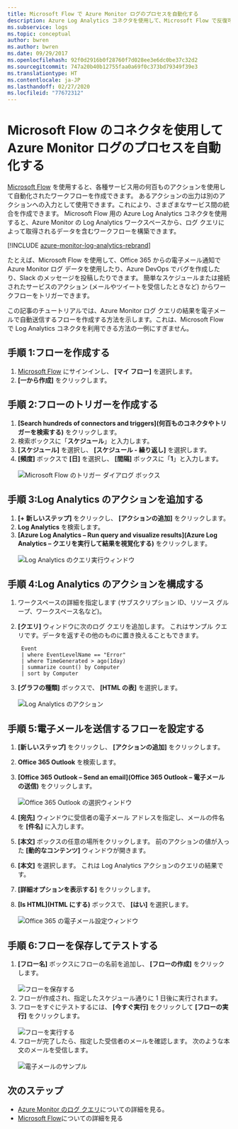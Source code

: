 ```yaml
---
title: Microsoft Flow で Azure Monitor ログのプロセスを自動化する
description: Azure Log Analytics コネクタを使用して、Microsoft Flow で反復可能なプロセスを迅速に自動化する方法について説明します。
ms.subservice: logs
ms.topic: conceptual
author: bwren
ms.author: bwren
ms.date: 09/29/2017
ms.openlocfilehash: 92f0d2916b0f28760f7d028ee3e6dc0be37c32d2
ms.sourcegitcommit: 747a20b40b12755faa0a69f0c373bd79349f39e3
ms.translationtype: HT
ms.contentlocale: ja-JP
ms.lasthandoff: 02/27/2020
ms.locfileid: "77672312"
---
```

# <a name="automate-azure-monitor-log-processes-with-the-connector-for-microsoft-flow"></a>Microsoft Flow のコネクタを使用して Azure Monitor ログのプロセスを自動化する
[Microsoft Flow](https://ms.flow.microsoft.com) を使用すると、各種サービス用の何百ものアクションを使用して自動化されたワークフローを作成できます。 あるアクションの出力は別のアクションへの入力として使用できます。これにより、さまざまなサービス間の統合を作成できます。  Microsoft Flow 用の Azure Log Analytics コネクタを使用すると、Azure Monitor の Log Analytics ワークスペースから、ログ クエリによって取得されるデータを含むワークフローを構築できます。

[!INCLUDE [azure-monitor-log-analytics-rebrand](../../../includes/azure-monitor-log-analytics-rebrand.md)]

たとえば、Microsoft Flow を使用して、Office 365 からの電子メール通知で Azure Monitor ログ データを使用したり、Azure DevOps でバグを作成したり、Slack のメッセージを投稿したりできます。  簡単なスケジュールまたは接続されたサービスのアクション (メールやツイートを受信したときなど) からワークフローをトリガーできます。  

この記事のチュートリアルでは、Azure Monitor ログ クエリの結果を電子メールで自動送信するフローを作成する方法を示します。これは、Microsoft Flow で Log Analytics コネクタを利用できる方法の一例にすぎません。 


## <a name="step-1-create-a-flow"></a>手順 1:フローを作成する
1. [Microsoft Flow](https://flow.microsoft.com) にサインインし、 **[マイ フロー]** を選択します。
2. **[一から作成]** をクリックします。

## <a name="step-2-create-a-trigger-for-your-flow"></a>手順 2:フローのトリガーを作成する
1. **[Search hundreds of connectors and triggers]\(何百ものコネクタやトリガーを検索する\)** をクリックします。
2. 検索ボックスに「**スケジュール**」と入力します。
3. **[スケジュール]** を選択し、 **[スケジュール - 繰り返し]** を選択します。
4. **[頻度]** ボックスで **[日]** を選択し、 **[間隔]** ボックスに「**1**」と入力します。<br><br>![Microsoft Flow のトリガー ダイアログ ボックス](media/flow-tutorial/flow01.png)


## <a name="step-3-add-a-log-analytics-action"></a>手順 3:Log Analytics のアクションを追加する
1. **[+ 新しいステップ]** をクリックし、 **[アクションの追加]** をクリックします。
2. **Log Analytics** を検索します。
3. **[Azure Log Analytics – Run query and visualize results]\(Azure Log Analytics – クエリを実行して結果を視覚化する\)** をクリックします。<br><br>![Log Analytics のクエリ実行ウィンドウ](media/flow-tutorial/flow02.png)

## <a name="step-4-configure-the-log-analytics-action"></a>手順 4:Log Analytics のアクションを構成する

1. ワークスペースの詳細を指定します (サブスクリプション ID、リソース グループ、ワークスペース名など)。
2. **[クエリ]** ウィンドウに次のログ クエリを追加します。  これはサンプル クエリです。データを返すその他のものに置き換えることもできます。
   ```
    Event
    | where EventLevelName == "Error" 
    | where TimeGenerated > ago(1day)
    | summarize count() by Computer
    | sort by Computer
   ```

2. **[グラフの種類]** ボックスで、 **[HTML の表]** を選択します。<br><br>![Log Analytics のアクション](media/flow-tutorial/flow03.png)

## <a name="step-5-configure-the-flow-to-send-email"></a>手順 5:電子メールを送信するフローを設定する

1. **[新しいステップ]** をクリックし、 **[アクションの追加]** をクリックします。
2. **Office 365 Outlook** を検索します。
3. **[Office 365 Outlook – Send an email]\(Office 365 Outlook – 電子メールの送信\)** をクリックします。<br><br>![Office 365 Outlook の選択ウィンドウ](media/flow-tutorial/flow04.png)

4. **[宛先]** ウィンドウに受信者の電子メール アドレスを指定し、メールの件名を **[件名]** に入力します。
5. **[本文]** ボックスの任意の場所をクリックします。  前のアクションの値が入った **[動的なコンテンツ]** ウィンドウが開きます。  
6. **[本文]** を選択します。  これは Log Analytics アクションのクエリの結果です。
6. **[詳細オプションを表示する]** をクリックします。
7. **[Is HTML]\(HTML にする\)** ボックスで、 **[はい]** を選択します。<br><br>![Office 365 の電子メール設定ウィンドウ](media/flow-tutorial/flow05.png)

## <a name="step-6-save-and-test-your-flow"></a>手順 6:フローを保存してテストする
1. **[フロー名]** ボックスにフローの名前を追加し、 **[フローの作成]** をクリックします。<br><br>![フローを保存する](media/flow-tutorial/flow06.png)
2. フローが作成され、指定したスケジュール通りに 1 日後に実行されます。 
3. フローをすぐにテストするには、 **[今すぐ実行]** をクリックして **[フローの実行]** をクリックします。<br><br>![フローを実行する](media/flow-tutorial/flow07.png)
3. フローが完了したら、指定した受信者のメールを確認します。  次のような本文のメールを受信します。<br><br>![電子メールのサンプル](media/flow-tutorial/flow08.png)


## <a name="next-steps"></a>次のステップ

- [Azure Monitor のログ クエリ](../log-query/log-query-overview.md)についての詳細を見る。
- [Microsoft Flow](https://ms.flow.microsoft.com)についての詳細を見る


